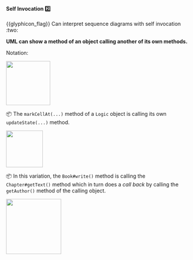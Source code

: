 <div id="title">

#### Self Invocation :two:

</div>
<span id="outcomes">{{glyphicon_flag}} Can interpret sequence diagrams with self invocation :two:</span>

<div id="body">

**UML can show a method of an object calling another of its own methods.**

Notation:

<img src="{{baseUrl}}/uml/sequenceDiagrams/selfInvocation/images/notation.png" height="120" />
<p/>

<tip-box>

:package: The `markCellAt(...)` method of a `Logic` object is calling its own `updateState(...)` method.

<img src="{{baseUrl}}/uml/sequenceDiagrams/selfInvocation/images/logic.png" height="100" />
<p/>

:package: In this variation, the `Book#write()` method is calling the `Chapter#getText()` method which in turn does a _call back_ by calling the `getAuthor()` method of the calling object.

<img src="{{baseUrl}}/uml/sequenceDiagrams/selfInvocation/images/callBack.png" height="150" />
<p/>

</tip-box>

</div>

<div id="extras">
</div>